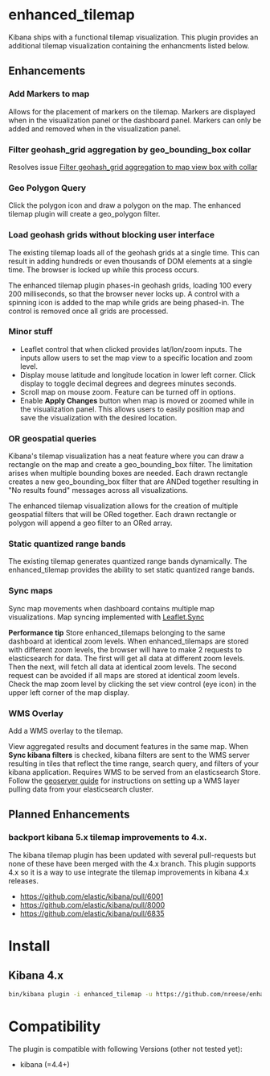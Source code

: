 # enhanced_tilemap
Kibana ships with a functional tilemap visualization. This plugin provides an additional tilemap visualization containing the enhancments listed below.

## Enhancements

### Add Markers to map
Allows for the placement of markers on the tilemap. Markers are displayed when in the visualization panel or the dashboard panel. Markers can only be added and removed when in the visualization panel.

### Filter geohash_grid aggregation by geo_bounding_box collar
Resolves issue [Filter geohash_grid aggregation to map view box with collar](https://github.com/elastic/kibana/issues/8087)

### Geo Polygon Query
Click the polygon icon and draw a polygon on the map. The enhanced tilemap plugin will create a geo_polygon filter.

### Load geohash grids without blocking user interface
The existing tilemap loads all of the geohash grids at a single time. This can result in adding hundreds or even thousands of DOM elements at a single time. The browser is locked up while this process occurs.

The enhanced tilemap plugin phases-in geohash grids, loading 100 every 200 milliseconds, so that the browser never locks up. A control with a spinning icon is added to the map while grids are being phased-in. The control is removed once all grids are processed.

### Minor stuff
* Leaflet control that when clicked provides lat/lon/zoom inputs. The inputs allow users to set the map view to a specific location and zoom level.
* Display mouse latitude and longitude location in lower left corner. Click display to toggle decimal degrees and degrees minutes seconds.
* Scroll map on mouse zoom. Feature can be turned off in options.
* Enable **Apply Changes** button when map is moved or zoomed while in the visualization panel. This allows users to easily position map and save the visualization with the desired location.

### OR geospatial queries
Kibana's tilemap visualization has a neat feature where you can draw a rectangle on the map and create a geo_bounding_box filter. The limitation arises when multiple bounding boxes are needed. Each drawn rectangle creates a new geo_bounding_box filter that are ANDed together resulting in "No results found" messages across all visualizations. 

The enhanced tilemap visualization allows for the creation of multiple geospatial filters that will be ORed together. Each drawn rectangle or polygon will append a geo filter to an ORed array.

### Static quantized range bands
The existing tilemap generates quantized range bands dynamically. The enhanced_tilemap provides the ability to set static quantized range bands.

### Sync maps
Sync map movements when dashboard contains multiple map visualizations. Map syncing implemented with [Leaflet.Sync](https://github.com/turban/Leaflet.Sync)

**Performance tip** Store enhanced_tilemaps belonging to the same dashboard at identical zoom levels. When enhanced_tilemaps are stored with different zoom levels, the browser will have to make 2 requests to elasticsearch for data. The first will get all data at different zoom levels. Then the next, will fetch all data at identical zoom levels. The second request can be avoided if all maps are stored at identical zoom levels. Check the map zoom level by clicking the set view control (eye icon) in the upper left corner of the map display.

### WMS Overlay
Add a WMS overlay to the tilemap.

View aggregated results and document features in the same map. 
When **Sync kibana filters** is checked, kibana filters are sent to the WMS server resulting in tiles that reflect the time range, search query, and filters of your kibana application. 
Requires WMS to be served from an elasticsearch Store. 
Follow the [geoserver guide](geoserver.md) for instructions on setting up a WMS layer pulling data from your elasticsearch cluster.

## Planned Enhancements

### backport kibana 5.x tilemap improvements to 4.x.
The kibana tilemap plugin has been updated with several pull-requests but none of these have been merged with the 4.x branch. This plugin supports 4.x so it is a way to use integrate the tilemap improvements in kibana 4.x releases.
* https://github.com/elastic/kibana/pull/6001
* https://github.com/elastic/kibana/pull/8000
* https://github.com/elastic/kibana/pull/6835

# Install
## Kibana 4.x
```bash
bin/kibana plugin -i enhanced_tilemap -u https://github.com/nreese/enhanced_tilemap/archive/master.zip
```

# Compatibility
The plugin is compatible with following Versions (other not tested yet):
* kibana (=4.4+)
